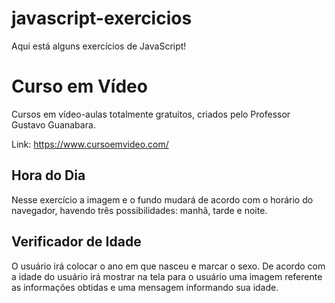 # javascript-exercicios

Aqui está alguns exercícios de JavaScript!


# **Curso em Vídeo**
Cursos em vídeo-aulas totalmente gratuitos, criados pelo Professor Gustavo Guanabara.

Link: https://www.cursoemvideo.com/

## Hora do Dia
 Nesse exercício a imagem e o fundo mudará de acordo com o horário do navegador, havendo três possibilidades: manhã, tarde e noite.

## Verificador de Idade
 O usuário irá colocar o ano em que nasceu e marcar o sexo. De acordo com a idade do usuário irá mostrar na tela para o usuário uma imagem referente as informações obtidas e uma mensagem informando sua idade.
